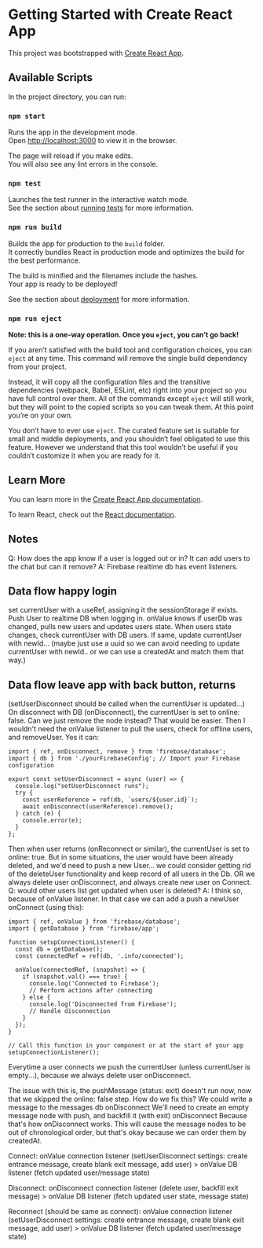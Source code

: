 # Getting Started with Create React App

This project was bootstrapped with [Create React App](https://github.com/facebook/create-react-app).

## Available Scripts

In the project directory, you can run:

### `npm start`

Runs the app in the development mode.\
Open [http://localhost:3000](http://localhost:3000) to view it in the browser.

The page will reload if you make edits.\
You will also see any lint errors in the console.

### `npm test`

Launches the test runner in the interactive watch mode.\
See the section about [running tests](https://facebook.github.io/create-react-app/docs/running-tests) for more information.

### `npm run build`

Builds the app for production to the `build` folder.\
It correctly bundles React in production mode and optimizes the build for the best performance.

The build is minified and the filenames include the hashes.\
Your app is ready to be deployed!

See the section about [deployment](https://facebook.github.io/create-react-app/docs/deployment) for more information.

### `npm run eject`

**Note: this is a one-way operation. Once you `eject`, you can’t go back!**

If you aren’t satisfied with the build tool and configuration choices, you can `eject` at any time. This command will remove the single build dependency from your project.

Instead, it will copy all the configuration files and the transitive dependencies (webpack, Babel, ESLint, etc) right into your project so you have full control over them. All of the commands except `eject` will still work, but they will point to the copied scripts so you can tweak them. At this point you’re on your own.

You don’t have to ever use `eject`. The curated feature set is suitable for small and middle deployments, and you shouldn’t feel obligated to use this feature. However we understand that this tool wouldn’t be useful if you couldn’t customize it when you are ready for it.

## Learn More

You can learn more in the [Create React App documentation](https://facebook.github.io/create-react-app/docs/getting-started).

To learn React, check out the [React documentation](https://reactjs.org/).

## Notes
Q: How does the app know if a user is logged out or in? It can add users to the chat but can it remove?
A: Firebase realtime db has event listeners.

## Data flow happy login
set currentUser with a useRef, assigning it the sessionStorage if exists.
Push User to realtime DB when logging in.
onValue knows if userDb was changed, pulls new users and updates users state.
When users state changes, check currentUser with DB users. If same, update currentUser with newId... (maybe just use a uuid so we can avoid needing to update currentUser with newId.. or we can use a createdAt and match them that way.)

## Data flow leave app with back button, returns
(setUserDisconnect should be called when the currentUser is updated...)
On disconnect with DB (onDisconnect), the currentUser is set to online: false. 
Can we just remove the node instead? That would be easier. 
Then I wouldn't need the onValue listener to pull the users, check for offline users, and removeUser. Yes it can:
```
import { ref, onDisconnect, remove } from 'firebase/database';
import { db } from './yourFirebaseConfig'; // Import your Firebase configuration

export const setUserDisconnect = async (user) => {
  console.log("setUserDisconnect runs");
  try {
    const userReference = ref(db, `users/${user.id}`);
    await onDisconnect(userReference).remove();
  } catch (e) {
    console.error(e);
  }
};
```
Then when user returns (onReconnect or similar), the currentUser is set to online: true. 
But in some situations, the user would have been already deleted, 
and we'd need to push a new User... 
we could consider getting rid of the deleteUser functionality and keep record of all users in the Db.
OR
we always delete user onDisconnect, and always create new user on Connect.
Q: would other users list get updated when user is deleted?
A: I think so, because of onValue listener.
In that case we can add a push a newUser onConnect (using this):
```
import { ref, onValue } from 'firebase/database';
import { getDatabase } from 'firebase/app';

function setupConnectionListener() {
  const db = getDatabase();
  const connectedRef = ref(db, '.info/connected');

  onValue(connectedRef, (snapshot) => {
    if (snapshot.val() === true) {
      console.log('Connected to Firebase');
      // Perform actions after connecting
    } else {
      console.log('Disconnected from Firebase');
      // Handle disconnection
    }
  });
}

// Call this function in your component or at the start of your app
setupConnectionListener();
```
Everytime a user connects we push the currentUser (unless currentUser is empty...), 
because we always delete user onDisconnect.

The issue with this is, the pushMessage (status: exit) doesn't run now,
now that we skipped the online: false step. 
How do we fix this? 
We could write a message to the messages db onDisconnect
We'll need to create an empty message node with push, and backfill it (with exit) onDisconnect
Because that's how onDisconnect works.
This will cause the message nodes to be out of chronological order, but that's okay because
we can order them by createdAt.

Connect:
onValue connection listener (setUserDisconnect settings: create entrance message, create blank exit message, add user) > 
onValue DB listener (fetch updated user/message state)

Disconnect:
onDisconnect connection listener (delete user, backfill exit message) > onValue DB listener (fetch updated user state, message state)

Reconnect (should be same as connect):
onValue connection listener (setUserDisconnect settings: create entrance message, create blank exit message, add user) > 
onValue DB listener (fetch updated user/message state)

